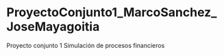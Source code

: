 # ProyectoConjunto1_MarcoSanchez_JoseMayagoitia
Proyecto conjunto 1 Simulación de procesos financieros
